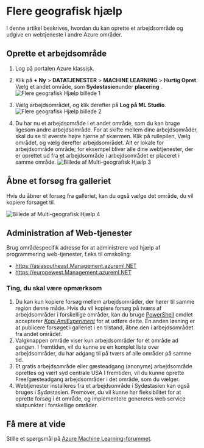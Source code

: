 <properties
   pageTitle="Flere geografisk hjælp | Microsoft Azure"
   description="Lær at oprette et arbejdsområde og udgive en webtjeneste på et Azure område, der er forskellige fra de syd centrale USA (SCUS) Azure område."
   services="machine-learning"
   documentationCenter=""
   authors="tedway"
   manager="jhubbard"
   editor="rmca14"
   tags=""/>

<tags
   ms.service="machine-learning"
   ms.devlang="na"
   ms.topic="article"
   ms.tgt_pltfrm="na"
   ms.workload="na"
   ms.date="08/16/2016"
   ms.author="tedway; neerajkh"/>

# <a name="multi-geo-help-documentation"></a>Flere geografisk hjælp

I denne artikel beskrives, hvordan du kan oprette et arbejdsområde og udgive en webtjeneste i andre Azure områder.

## <a name="create-a-workspace"></a>Oprette et arbejdsområde

1. Log på portalen Azure klassisk.

2.  Klik på **+ Ny** > **DATATJENESTER** > **MACHINE LEARNING** > **Hurtig Opret**.  Vælg et andet område, som **Sydøstasien**under **placering** .
![Flere geografisk Hjælp billede 1][1]
3. Vælg arbejdsområdet, og klik derefter på **Log på ML Studio**.
![Flere geografisk Hjælp billede 2][2]

4. Du har nu et arbejdsområde i et andet område, som du kan bruge ligesom andre arbejdsområde. For at skifte mellem dine arbejdsområder, skal du se til øverste højre hjørne af skærmen. Klik på rullepilen, Vælg området, og vælg derefter arbejdsområdet. Alt er lokale for arbejdsområde område; for eksempel bliver alle dine webtjenester, der er oprettet ud fra et arbejdsområde i arbejdsområdet er placeret i samme område.
![Billede af Multi-geografisk Hjælp 3][3]

## <a name="open-an-experiment-from-gallery"></a>Åbne et forsøg fra galleriet

Hvis du åbner et forsøg fra galleriet, kan du også vælge det område, du vil kopiere forsøget til.

![Billede af Multi-geografisk Hjælp 4][4a]

## <a name="web-service-management"></a>Administration af Web-tjenester

Brug områdespecifik adresse for at administrere ved hjælp af programmering web-tjenester, f.eks til omskoling:
- https://asiasoutheast.Management.azureml.NET
- https://europewest.Management.azureml.NET

### <a name="things-to-note"></a>Ting, du skal være opmærksom

1.  Du kan kun kopiere forsøg mellem arbejdsområder, der hører til samme region denne måde. Hvis du vil kopiere forsøg på tværs af arbejdsområder i forskellige områder, kan du bruge [PowerShell](http://aka.ms/amlps) cmdlet accepterer [*Kopi AmlExperiment*](https://github.com/hning86/azuremlps/blob/master/README.md#copy-amlexperiment) for at udføre dette. En anden løsning er at publicere forsøget i galleriet i en tilstand, åbne den i arbejdsområdet fra andet området.
2.  Valgknappen område viser kun arbejdsområder for ét område ad gangen. I fremtiden, vil du kunne se en komplet liste over arbejdsområder, du har adgang til på tværs af alle områder på samme tid.  
3.  Et gratis arbejdsområde eller gæsteadgang (anonyme) arbejdsområde oprettes og vært syd centrale USA I fremtiden, vil du kunne oprette Free/gæsteadgang arbejdsområder i det område, som du vælger.  
4.  Webtjenester installeres fra et arbejdsområde i Sydøstasien kan også bruges i Sydøstasien. Fremover, du vil kunne har fleksibilitet for at oprette forsøg i ét område, og implementere genereres web service slutpunkter i forskellige områder.  

## <a name="more-information"></a>Få mere at vide

Stille et spørgsmål på [Azure Machine Learning-forummet](https://social.msdn.microsoft.com/Forums/azure/home?forum=MachineLearning).

<!--Image references-->
[1]: ./media/machine-learning-multi-geo/multi-geo_1.png
[2]: ./media/machine-learning-multi-geo/multi-geo_2.png
[3]: ./media/machine-learning-multi-geo/multi-geo_3.png
[4a]: ./media/machine-learning-multi-geo/multi-geo_4a.png
